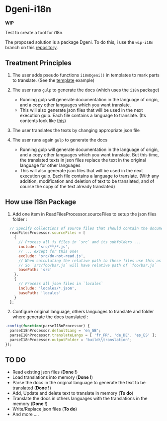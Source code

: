 # Dgeni-i18n

**WIP**

Test to create a tool for i18n.

The proposed solution is a package Dgeni. To do this, i use the `wip-i18n` branch on this [repository](https://github.com/forresst/dgeni-packages/tree/wip-i18n).

## Treatment Principles

1. The user adds pseudo functions `i18nDgeni()` in templates to mark parts to translate. (See the [template](https://github.com/forresst/dgeni-i18n/blob/master/docs/templates/common.template.html) example)

2. The user runs `gulp` to generate the docs (which uses the `i18n` package)
    - Running gulp will generate documentation in the language of origin, and a copy other languages ​​which you want translate.
    - This will also generate json files that will be used in the next execution gulp. Each file contains a language to translate. (Its contents look like [this](https://github.com/forresst/dgeni-i18n/blob/master/locales/fr_FR-i18ndgeni.json))

3. The user translates the texts by changing appropriate json file

4. The user runs again `gulp` to generate the docs
    - Running gulp will generate documentation in the language of origin, and a copy other languages ​​which you want translate. But this time, the translated texts in json files replace the text in the original language  for other languages
    - This will also generate json files that will be used in the next execution gulp. Each file contains a language to translate. (With any addition, modification and deletion of text to be translated, and of course the copy of the text already translated)

## How use I18n Package

1. Add one item in ReadFilesProcessor.sourceFiles to setup the json files folder :
```js
  // Specify collections of source files that should contain the documentation to extract
  readFilesProcessor.sourceFiles = [
    {
      // Process all js files in `src` and its subfolders ...
      include: 'src/**/*.js',
      // ... except for this one!
      exclude: 'src/do-not-read.js',
      // When calculating the relative path to these files use this as the base path.
      // So `src/foo/bar.js` will have relative path of `foo/bar.js`
      basePath: 'src'
    },
    {
      // Process all json files in `locales`
      include: 'locales/*.json',
      basePath: 'locales'
    }
  ];
```

2. Configure original language, others languages to translate and folder where generate the docs translated :

```js
.config(function(parseI18nProcessor) {
  parseI18nProcessor.defaultLang = 'en_GB';
  parseI18nProcessor.translateLangs = [ 'fr_FR', 'de_DE', 'es_ES' ];
  parseI18nProcessor.outputFolder = 'build\\translation';
});
```

## TO DO

  - Read existing json files (**Done !**)
  - Load translations into memory (**Done !**)
  - Parse the docs in the original language to generate the text to be translated (**Done !**)
  - Add, Update and delete text to translate in memory (**To do**)
  - Translate the docs in others languages with the translations in the memory (**Done !**)
  - Write/Replace json files (**To do**)
  - And more ....






